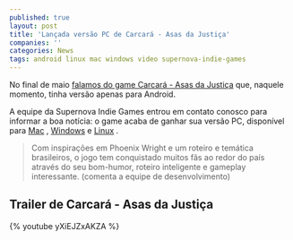 ```yaml
---
published: true
layout: post
title: 'Lançada versão PC de Carcará - Asas da Justiça'
companies: ''
categories: News
tags: android linux mac windows video supernova-indie-games
---
```

No final de maio <a href="{{ site.baseurl }}/2015/05/28/carcara-asas-da-justica/">falamos do game Carcará - Asas da Justiça</a>
 que, naquele momento, tinha versão apenas para Android.

A equipe da Supernova Indie Games entrou em contato conosco para informar a boa notícia: o game acaba de ganhar sua versão PC, disponível para <a href="http://www.mediafire.com/download/0drde200ahdi5pl/carcara_mac_5_1.4.zip" target="_blank">Mac</a>
, <a href="http://www.mediafire.com/download/kiux8kukj8zcbde/carcara_win_5_1.4.zip" target="_blank">Windows</a>
 e <a href="http://www.mediafire.com/download/silgcza4hka98zq/carcara_lin_5_1.4.zip" target="_blank">Linux</a>
.

> Com inspirações em Phoenix Wright e um roteiro e temática brasileiros, o jogo tem conquistado muitos fãs ao redor do país através do seu bom-humor, roteiro inteligente e gameplay interessante. (comenta a equipe de desenvolvimento)

## Trailer de Carcará - Asas da Justiça
{% youtube yXiEJZxAKZA %}
